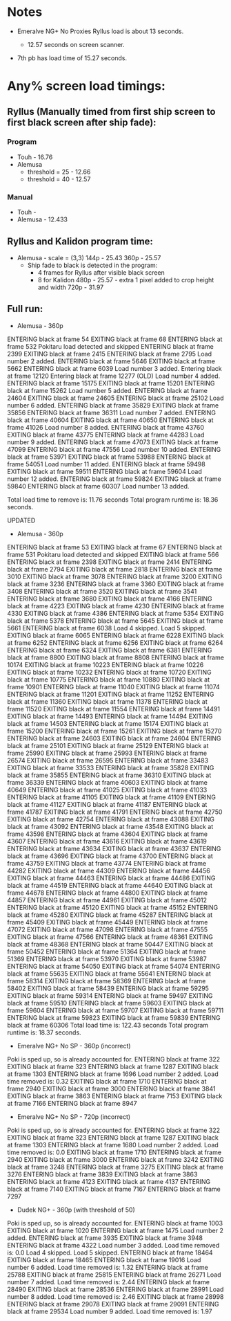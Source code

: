 # Notes


- Emeralve NG+ No Proxies Ryllus load is about 13 seconds.
    - 12.57 seconds on screen scanner.

- 7th pb has load time of 15.27 seconds.

# Any% screen load timings:

## Ryllus (Manually timed from first ship screen to first black screen after ship fade):

### Program
- Touh - 16.76
- Alemusa 
    - threshold = 25 - 12.66
    - threshold = 40 - 12.57

### Manual
- Touh - 
- Alemusa - 12.433

## Ryllus and Kalidon program time:
- Alemusa - scale = (3,3) 
144p - 25.43
360p - 25.57
    - Ship fade to black is detected in the program:
        - 4 frames for Ryllus after visible black screen
        - 8 for Kalidon
480p - 25.57 - extra 1 pixel added to crop height and width
720p - 31.97

## Full run:
- Alemusa - 360p

ENTERING black at frame 54
EXITING black at frame 68
ENTERING black at frame 532
Pokitaru load detected and skipped
ENTERING black at frame 2399
EXITING black at frame 2415
ENTERING black at frame 2795
Load number 2 added.
ENTERING black at frame 5646
EXITING black at frame 5662
ENTERING black at frame 6039
Load number 3 added.
Entering black at frame 12120
Entering black at frame 12277
(OLD) Load number 4 added.
ENTERING black at frame 15175
EXITING black at frame 15201
ENTERING black at frame 15262
Load number 5 added.
ENTERING black at frame 24604
EXITING black at frame 24605
ENTERING black at frame 25102
Load number 6 added.
ENTERING black at frame 35829
EXITING black at frame 35856
ENTERING black at frame 36311
Load number 7 added.
ENTERING black at frame 40604
EXITING black at frame 40650
ENTERING black at frame 41026
Load number 8 added.
ENTERING black at frame 43760
EXITING black at frame 43775
ENTERING black at frame 44283
Load number 9 added.
ENTERING black at frame 47073
EXITING black at frame 47099
ENTERING black at frame 47556
Load number 10 added.
ENTERING black at frame 53971
EXITING black at frame 53988
ENTERING black at frame 54051
Load number 11 added.
ENTERING black at frame 59498
EXITING black at frame 59511
ENTERING black at frame 59604
Load number 12 added.
ENTERING black at frame 59824
EXITING black at frame 59840
ENTERING black at frame 60307
Load number 13 added.

Total load time to remove is: 11.76 seconds
Total program runtime is: 18.36 seconds.

UPDATED
- Alemusa - 360p

ENTERING black at frame 53
EXITING black at frame 67
ENTERING black at frame 531
Pokitaru load detected and skipped
EXITING black at frame 566
ENTERING black at frame 2398
EXITING black at frame 2414
ENTERING black at frame 2794
EXITING black at frame 2818
ENTERING black at frame 3010
EXITING black at frame 3078
ENTERING black at frame 3200
EXITING black at frame 3236
ENTERING black at frame 3360
EXITING black at frame 3408
ENTERING black at frame 3520
EXITING black at frame 3541
ENTERING black at frame 3680
EXITING black at frame 4166
ENTERING black at frame 4223
EXITING black at frame 4230
ENTERING black at frame 4330
EXITING black at frame 4386
ENTERING black at frame 5354
EXITING black at frame 5378
ENTERING black at frame 5645
EXITING black at frame 5661
ENTERING black at frame 6038
Load 4 skipped.
Load 5 skipped.
EXITING black at frame 6065
ENTERING black at frame 6228
EXITING black at frame 6252
ENTERING black at frame 6256
EXITING black at frame 6264
ENTERING black at frame 6324
EXITING black at frame 6381
ENTERING black at frame 8800
EXITING black at frame 8808
ENTERING black at frame 10174
EXITING black at frame 10223
ENTERING black at frame 10226
EXITING black at frame 10232
ENTERING black at frame 10720
EXITING black at frame 10775
ENTERING black at frame 10880
EXITING black at frame 10901
ENTERING black at frame 11040
EXITING black at frame 11074
ENTERING black at frame 11201
EXITING black at frame 11252
ENTERING black at frame 11360
EXITING black at frame 11378
ENTERING black at frame 11520
EXITING black at frame 11554
ENTERING black at frame 14491
EXITING black at frame 14493
ENTERING black at frame 14494
EXITING black at frame 14503
ENTERING black at frame 15174
EXITING black at frame 15200
ENTERING black at frame 15261
EXITING black at frame 15270
ENTERING black at frame 24603
EXITING black at frame 24604
ENTERING black at frame 25101
EXITING black at frame 25129
ENTERING black at frame 25990
EXITING black at frame 25993
ENTERING black at frame 26574
EXITING black at frame 26595
ENTERING black at frame 33483
EXITING black at frame 33533
ENTERING black at frame 35828
EXITING black at frame 35855
ENTERING black at frame 36310
EXITING black at frame 36339
ENTERING black at frame 40603
EXITING black at frame 40649
ENTERING black at frame 41025
EXITING black at frame 41033
ENTERING black at frame 41105
EXITING black at frame 41109
ENTERING black at frame 41127
EXITING black at frame 41187
ENTERING black at frame 41787
EXITING black at frame 41791
ENTERING black at frame 42750
EXITING black at frame 42754
ENTERING black at frame 43088
EXITING black at frame 43092
ENTERING black at frame 43548
EXITING black at frame 43598
ENTERING black at frame 43604
EXITING black at frame 43607
ENTERING black at frame 43616
EXITING black at frame 43619
ENTERING black at frame 43634
EXITING black at frame 43637
ENTERING black at frame 43696
EXITING black at frame 43700
ENTERING black at frame 43759
EXITING black at frame 43774
ENTERING black at frame 44282
EXITING black at frame 44309
ENTERING black at frame 44456
EXITING black at frame 44463
ENTERING black at frame 44486
EXITING black at frame 44519
ENTERING black at frame 44640
EXITING black at frame 44678
ENTERING black at frame 44800
EXITING black at frame 44857
ENTERING black at frame 44961
EXITING black at frame 45012
ENTERING black at frame 45120
EXITING black at frame 45152
ENTERING black at frame 45280
EXITING black at frame 45287
ENTERING black at frame 45409
EXITING black at frame 45449
ENTERING black at frame 47072
EXITING black at frame 47098
ENTERING black at frame 47555
EXITING black at frame 47566
ENTERING black at frame 48361
EXITING black at frame 48368
ENTERING black at frame 50447
EXITING black at frame 50452
ENTERING black at frame 51364
EXITING black at frame 51369
ENTERING black at frame 53970
EXITING black at frame 53987
ENTERING black at frame 54050
EXITING black at frame 54074
ENTERING black at frame 55635
EXITING black at frame 55641
ENTERING black at frame 58314
EXITING black at frame 58369
ENTERING black at frame 58402
EXITING black at frame 58439
ENTERING black at frame 59295
EXITING black at frame 59314
ENTERING black at frame 59497
EXITING black at frame 59510
ENTERING black at frame 59603
EXITING black at frame 59604
ENTERING black at frame 59707
EXITING black at frame 59711
ENTERING black at frame 59823
EXITING black at frame 59839
ENTERING black at frame 60306
Total load time is: 122.43 seconds
Total program runtime is: 18.37 seconds.

- Emeralve NG+ No SP - 360p (incorrect)

Poki is sped up, so is already accounted for.
ENTERING black at frame 322
EXITING black at frame 323
ENTERING black at frame 1287
EXITING black at frame 1303
ENTERING black at frame 1696
Load number 2 added.
Load time removed is:  0.32
EXITING black at frame 1710
ENTERING black at frame 2940
EXITING black at frame 3000
ENTERING black at frame 3841
EXITING black at frame 3863
ENTERING black at frame 7153
EXITING black at frame 7166
ENTERING black at frame 8947

- Emeralve NG+ No SP - 720p (incorrect)

Poki is sped up, so is already accounted for.
ENTERING black at frame 322
EXITING black at frame 323
ENTERING black at frame 1287
EXITING black at frame 1303
ENTERING black at frame 1680
Load number 2 added.
Load time removed is:  0.0
EXITING black at frame 1710
ENTERING black at frame 2940
EXITING black at frame 3000
ENTERING black at frame 3242
EXITING black at frame 3248
ENTERING black at frame 3275
EXITING black at frame 3276
ENTERING black at frame 3839
EXITING black at frame 3863
ENTERING black at frame 4123
EXITING black at frame 4137
ENTERING black at frame 7140
EXITING black at frame 7167
ENTERING black at frame 7297

- Dudek NG+ - 360p (with threshold of 50)

Poki is sped up, so is already accounted for.
ENTERING black at frame 1003
EXITING black at frame 1020
ENTERING black at frame 1475
Load number 2 added.
ENTERING black at frame 3935
EXITING black at frame 3948
ENTERING black at frame 4322
Load number 3 added.
Load time removed is:  0.0
Load 4 skipped.
Load 5 skipped.
ENTERING black at frame 18464
EXITING black at frame 18465
ENTERING black at frame 19016
Load number 6 added.
Load time removed is:  1.32
ENTERING black at frame 25788
EXITING black at frame 25815
ENTERING black at frame 26271
Load number 7 added.
Load time removed is:  2.44
ENTERING black at frame 28490
EXITING black at frame 28536
ENTERING black at frame 28991
Load number 8 added.
Load time removed is:  2.46
EXITING black at frame 28998
ENTERING black at frame 29078
EXITING black at frame 29091
ENTERING black at frame 29534
Load number 9 added.
Load time removed is:  1.97
